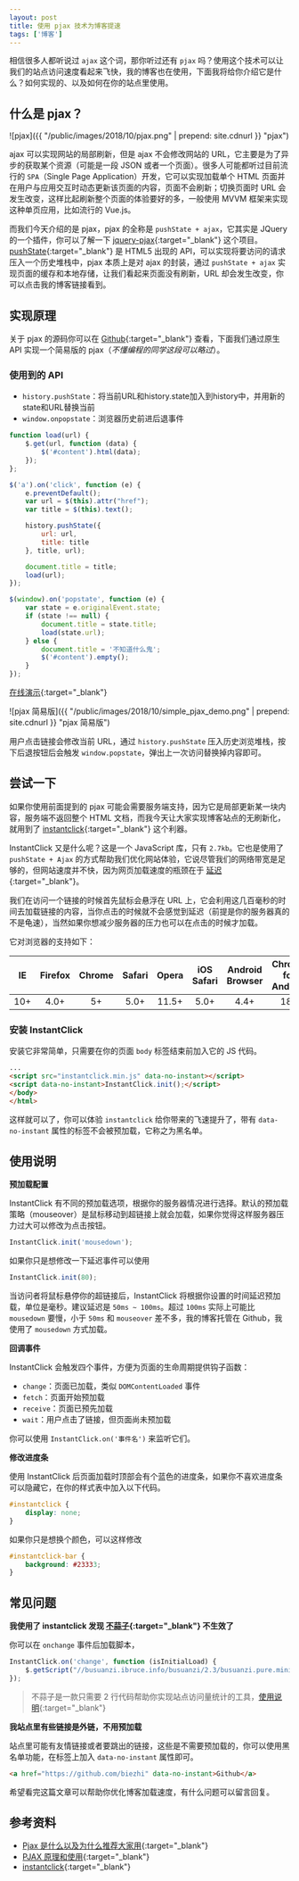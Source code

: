 ```yaml
---
layout: post
title: 使用 pjax 技术为博客提速
tags: ['博客']
---
```


相信很多人都听说过 `ajax` 这个词，那你听过还有 `pjax` 吗？使用这个技术可以让我们的站点访问速度看起来飞快，我的博客也在使用，下面我将给你介绍它是什么？如何实现的、以及如何在你的站点里使用。

<!-- more -->

## 什么是 pjax？

![pjax]({{ "/public/images/2018/10/pjax.png" | prepend: site.cdnurl }} "pjax")

ajax 可以实现网站的局部刷新，但是 ajax 不会修改网站的 URL，它主要是为了异步的获取某个资源（可能是一段 JSON 或者一个页面）。很多人可能都听过目前流行的 `SPA`（Single Page Application）开发，它可以实现加载单个 HTML 页面并在用户与应用交互时动态更新该页面的内容，页面不会刷新；切换页面时 URL 会发生改变，这样比起刷新整个页面的体验要好的多，一般使用 MVVM 框架来实现这种单页应用，比如流行的 Vue.js。

而我们今天介绍的是 pjax，pjax 的全称是 `pushState + ajax`，它其实是 JQuery 的一个插件，你可以了解一下 [jquery-pjax](https://github.com/defunkt/jquery-pjax){:target="_blank"} 这个项目。[pushState](https://developer.mozilla.org/zh-CN/docs/Web/API/History_API){:target="_blank"} 是 HTML5 出现的 API，可以实现将要访问的请求压入一个历史堆栈中，pjax 本质上是对 ajax 的封装，通过 `pushState + ajax` 实现页面的缓存和本地存储，让我们看起来页面没有刷新，URL 却会发生改变，你可以点击我的博客链接看到。

## 实现原理

关于 pjax 的源码你可以在 [Github](https://github.com/defunkt/jquery-pjax/blob/master/jquery.pjax.js){:target="_blank"} 查看，下面我们通过原生 API 实现一个简易版的 pjax（_不懂编程的同学这段可以略过_）。

### 使用到的 API

- `history.pushState`：将当前URL和history.state加入到history中，并用新的state和URL替换当前
- `window.onpopstate`：浏览器历史前进后退事件

```js
function load(url) {
    $.get(url, function (data) {
        $('#content').html(data);
    });
};

$('a').on('click', function (e) {
    e.preventDefault();
    var url = $(this).attr("href");
    var title = $(this).text();

    history.pushState({
        url: url,
        title: title
    }, title, url);

    document.title = title;
    load(url);
});

$(window).on('popstate', function (e) {
    var state = e.originalEvent.state;
    if (state !== null) {
        document.title = state.title;
        load(state.url);
    } else {
        document.title = '不知道什么鬼';
        $('#content').empty();
    }
});
```

[在线演示](https://codepen.io/biezhi/project/editor/XrMgdd){:target="_blank"}

![pjax 简易版]({{ "/public/images/2018/10/simple_pjax_demo.png" | prepend: site.cdnurl }} "pjax 简易版")

用户点击链接会修改当前 URL，通过 `history.pushState` 压入历史浏览堆栈，按下后退按钮后会触发 `window.popstate`，弹出上一次访问替换掉内容即可。

## 尝试一下

如果你使用前面提到的 pjax 可能会需要服务端支持，因为它是局部更新某一块内容，服务端不返回整个 HTML 文档，而我今天让大家实现博客站点的无刷新化，就用到了 [instantclick](http://instantclick.io/){:target="_blank"} 这个利器。

InstantClick 又是什么呢？这是一个 JavaScript 库，只有 `2.7kb`。它也是使用了 `pushState + Ajax` 的方式帮助我们优化网站体验，它说尽管我们的网络带宽是足够的，但网站速度并不快，因为网页加载速度的瓶颈在于 [延迟](https://www.igvita.com/2012/07/19/latency-the-new-web-performance-bottleneck/){:target="_blank"}。

我们在访问一个链接的时候首先鼠标会悬浮在 URL 上，它会利用这几百毫秒的时间去加载链接的内容，当你点击的时候就不会感觉到延迟（前提是你的服务器真的不是龟速），当然如果你想减少服务器的压力也可以在点击的时候才加载。

它对浏览器的支持如下：

| IE | Firefox | Chrome | Safari | Opera | iOS Safari | Android Browser | Chrome for Android |
|:----:|:----:|:----:|:----:|:----:|:----:|:----:|:----:|
| 10+ | 4.0+ | 5+ | 5.0+ | 11.5+ | 5.0+ | 4.4+ | 18+ |

### 安装 InstantClick

安装它非常简单，只需要在你的页面 `body` 标签结束前加入它的 JS 代码。

```html
...
<script src="instantclick.min.js" data-no-instant></script>
<script data-no-instant>InstantClick.init();</script>
</body>
</html>
```

这样就可以了，你可以体验 `instantclick` 给你带来的飞速提升了，带有 `data-no-instant` 属性的标签不会被预加载，它称之为黑名单。

## 使用说明

**预加载配置**

InstantClick 有不同的预加载选项，根据你的服务器情况进行选择。默认的预加载策略（mouseover）是鼠标移动到超链接上就会加载，如果你觉得这样服务器压力过大可以修改为点击按钮。

```js
InstantClick.init('mousedown');
```

如果你只是想修改一下延迟事件可以使用

```js
InstantClick.init(80);
```

当访问者将鼠标悬停你的超链接后，InstantClick 将根据你设置的时间延迟预加载，单位是毫秒。建议延迟是 `50ms ~ 100ms`。超过 `100ms` 实际上可能比 `mousedown` 要慢，小于 `50ms` 和 `mouseover` 差不多，我的博客托管在 Github，我使用了 `mousedown` 方式加载。

**回调事件**

InstantClick 会触发四个事件，方便为页面的生命周期提供钩子函数：

- `change`：页面已加载，类似 `DOMContentLoaded` 事件
- `fetch`：页面开始预加载
- `receive`：页面已预先加载
- `wait`：用户点击了链接，但页面尚未预加载

你可以使用 `InstantClick.on('事件名')` 来监听它们。

**修改进度条**

使用 InstantClick 后页面加载时顶部会有个蓝色的进度条，如果你不喜欢进度条可以隐藏它，在你的样式表中加入以下代码。

```css
#instantclick {
    display: none;
}
```

如果你只是想换个颜色，可以这样修改

```css
#instantclick-bar {
    background: #23333;
}
```

## 常见问题

**我使用了 instantclick 发现 [不蒜子](http://busuanzi.ibruce.info/){:target="_blank"} 不生效了**

你可以在 `onchange` 事件后加载脚本，

```js
InstantClick.on('change', function (isInitialLoad) {
    $.getScript("//busuanzi.ibruce.info/busuanzi/2.3/busuanzi.pure.mini.js");
});
```

> 不蒜子是一款只需要 2 行代码帮助你实现站点访问量统计的工具，[使用说明](http://ibruce.info/2015/04/04/busuanzi/){:target="_blank"}

**我站点里有些链接是外链，不用预加载**

站点里可能有友情链接或者要跳出的链接，这些是不需要预加载的，你可以使用黑名单功能，在标签上加入 `data-no-instant` 属性即可。

```html
<a href="https://github.com/biezhi" data-no-instant>Github</a>
```

希望看完这篇文章可以帮助你优化博客加载速度，有什么问题可以留言回复。

## 参考资料

- [Pjax 是什么以及为什么推荐大家用](http://www.cnblogs.com/shihao/archive/2013/04/18/3028969.html){:target="_blank"}
- [PJAX 原理和使用](https://www.fanhaobai.com/2017/07/pjax.html){:target="_blank"}
- [instantclick](http://instantclick.io/){:target="_blank"}
